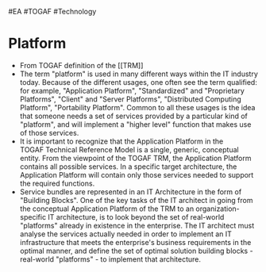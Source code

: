 #EA #TOGAF #Technology 

# Platform

- From TOGAF definition of the [[TRM]]
- The term "platform" is used in many different ways within the IT industry today. Because of the different usages, one often see the term qualified: for example, "Application Platform", "Standardized" and "Proprietary Platforms", "Client" and "Server Platforms", "Distributed Computing Platform", "Portability Platform". Common to all these usages is the idea that someone needs a set of services provided by a particular kind of "platform", and will implement a "higher level" function that makes use of those services.
- It is important to recognize that the Application Platform in the TOGAF Technical Reference Model is a single, generic, conceptual entity. From the viewpoint of the TOGAF TRM, the Application Platform contains all possible services. In a specific target architecture, the Application Platform will contain only those services needed to support the required functions.
- Service bundles are represented in an IT Architecture in the form of "Building Blocks". One of the key tasks of the IT architect in going from the conceptual Application Platform of the TRM to an organization-specific IT architecture, is to look beyond the set of real-world "platforms" already in existence in the enterprise. The IT architect must analyse the services actually needed in order to implement an IT infrastructure that meets the enterprise's business requirements in the optimal manner, and define the set of optimal solution building blocks - real-world "platforms" - to implement that architecture.